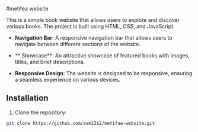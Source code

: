 #metifea website

This is a simple book website that allows users to explore and discover various books. The project is built using HTML, CSS, and JavaScript.

- **Navigation Bar**: A responsive navigation bar that allows users to navigate between different sections of the website.

- ** Showcase**: An attractive showcase of featured books with images, titles, and brief descriptions.

- **Responsive Design**: The website is designed to be responsive, ensuring a seamless experience on various devices.

## Installation

1. Clone the repository:

```bash
git clone https://github.com/asm2212/metifae-website.git

